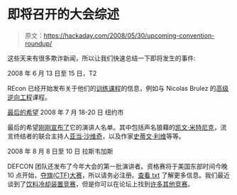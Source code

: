 # 即将召开的大会综述

> 原文：<https://hackaday.com/2008/05/30/upcoming-convention-roundup/>

这些天来有很多欺诈新闻，所以让我们快速总结一下即将发生的事件:

2008 年 6 月 13 日至 15 日，T2

REcon 已经开始发布关于他们的[训练课程](http://recon.cx/2008/training.html)的信息，例如与 Nicolas Brulez 的[高级逆向工程](http://recon.cx/2008/training1.html)课程。

[最后的希望](http://www.thelasthope.org/)
2008 年 7 月 18-20 日
纽约市

最后的希望[刚刚宣布了](http://www.thelasthope.org/news_speakers_announced_levy_savage_mitnick_more.php)它的演讲人名单。其中包括声名狼藉的[凯文·米特尼克](http://www.mahalo.com/Kevin_Mitnick)，流言终结者的联合主持人[亚当·沙维奇](http://www.mahalo.com/Adam_Savage)，以及作家[史蒂文·利维](http://www.stevenlevy.com/)等等。

2008 年 8 月 8 日至 10 日
拉斯韦加斯

DEFCON 团队还发布了今年大会的第一批演讲者。资格赛将于美国东部时间今晚 10 点开始，[夺旗(CTF)大赛](http://www.hackaday.com/2008/05/14/defcon-ctf-2008-qualifier/)，所以请务必注册。[查看 txt](http://kenshoto.com/ctf08/quals08.txt) 了解更多信息。我们最近谈到了[饮料冷却装置竞赛](http://www.hackaday.com/2008/05/28/beverage-cooling-contraption-contest/)，但是你可以在论坛上找到[许多其他竞赛](https://forum.defcon.org/forumdisplay.php?f=346)。
